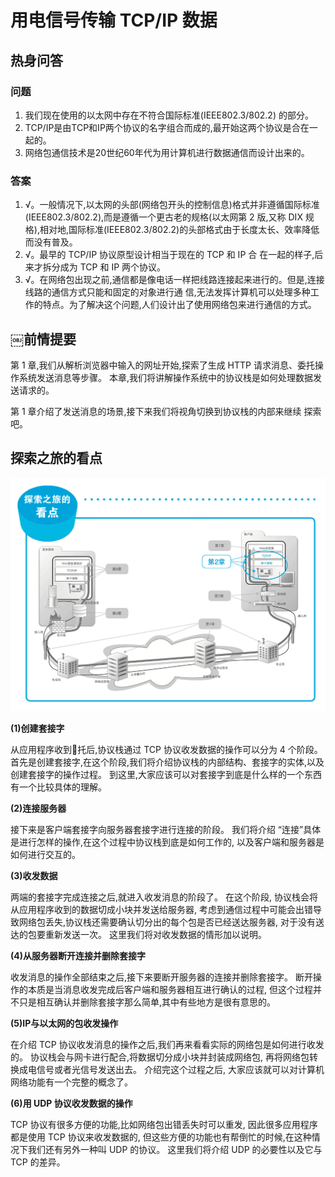 # 用电信号传输 TCP/IP 数据

## 热身问答

### 问题
 1. 我们现在使用的以太网中存在不符合国际标准(IEEE802.3/802.2) 的部分。
 2. TCP/IP是由TCP和IP两个协议的名字组合而成的,最开始这两个协议是合在一起的。
 3. 网络包通信技术是20世纪60年代为用计算机进行数据通信而设计出来的。

### 答案
 1. √。一般情况下,以太网的头部(网络包开头的控制信息)格式并非遵循国际标准(IEEE802.3/802.2),而是遵循一个更古老的规格(以太网第 2 版,又称 DIX 规格),相对地,国际标准(IEEE802.3/802.2)的头部格式由于长度太长、效率降低而没有普及。
 2. √。最早的 TCP/IP 协议原型设计相当于现在的 TCP 和 IP 合 在一起的样子,后来才拆分成为 TCP 和 IP 两个协议。
 3. √。在网络包出现之前,通信都是像电话一样把线路连接起来进行的。但是,连接线路的通信方式只能和固定的对象进行通 信,无法发挥计算机可以处理多种工作的特点。为了解决这个问题,人们设计出了使用网络包来进行通信的方式。

## ￼前情提要

第 1 章,我们从解析浏览器中输入的网址开始,探索了生成 HTTP 请求消息、委托操作系统发送消息等步骤。
本章,我们将讲解操作系统中的协议栈是如何处理数据发送请求的。

第 1 章介绍了发送消息的场景,接下来我们将视角切换到协议栈的内部来继续 探索吧。

## 探索之旅的看点

![探索之旅的看点](./images/2.0.png)

**(1)创建套接字**

从应用程序收到􏰀托后,协议栈通过 TCP 协议收发数据的操作可以分为 4 个阶段。
首先是创建套接字,在这个阶段,我们将介绍协议栈的内部结构、套接字的实体,以及创建套接字的操作过程。
到这里,大家应该可以对套接字到底是什么样的一个东西有一个比较具体的理解。

**(2)连接服务器**

接下来是客户端套接字向服务器套接字进行连接的阶段。
我们将介绍 “连接”具体是进行怎样的操作,在这个过程中协议栈到底是如何工作的,
以及客户端和服务器是如何进行交互的。

**(3)收发数据**

两端的套接字完成连接之后,就进入收发消息的阶段了。
在这个阶段, 协议栈会将从应用程序收到的数据切成小块并发送给服务器,
考虑到通信过程中可能会出错导致网络包丢失,协议栈还需要确认切分出的每个包是否已经送达服务器,
对于没有送达的包要重新发送一次。
这里我们将对收发数据的情形加以说明。

**(4)从服务器断开连接并删除套接字**

收发消息的操作全部结束之后,接下来要断开服务器的连接并删除套接字。
断开操作的本质是当消息收发完成后客户端和服务器相互进行确认的过程,
但这个过程并不只是相互确认并删除套接字那么简单,其中有些地方是很有意思的。

**(5)IP与以太网的包收发操作**

在介绍 TCP 协议收发消息的操作之后,我们再来看看实际的网络包是如何进行收发的。
协议栈会与网卡进行配合,将数据切分成小块并封装成网络包,
再将网络包转换成电信号或者光信号发送出去。
介绍完这个过程之后, 大家应该就可以对计算机网络功能有一个完整的概念了。

**(6)用 UDP 协议收发数据的操作**

TCP 协议有很多方便的功能,比如网络包出错丢失时可以重发,
因此很多应用程序都是使用 TCP 协议来收发数据的,
但这些方便的功能也有帮倒忙的时候,在这种情况下我们还有另外一种叫 UDP 的协议。
这里我们将介绍 UDP 的必要性以及它与 TCP 的差异。


